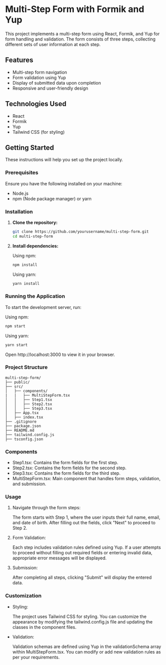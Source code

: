 # Multi-Step Form with Formik and Yup

This project implements a multi-step form using React, Formik, and Yup for form handling and validation. The form consists of three steps, collecting different sets of user information at each step. 

## Features

- Multi-step form navigation
- Form validation using Yup
- Display of submitted data upon completion
- Responsive and user-friendly design

## Technologies Used

- React
- Formik
- Yup
- Tailwind CSS (for styling)

## Getting Started

These instructions will help you set up the project locally.

### Prerequisites

Ensure you have the following installed on your machine:

- Node.js
- npm (Node package manager) or yarn

### Installation

1. **Clone the repository:**

   ```sh
   git clone https://github.com/yourusername/multi-step-form.git
   cd multi-step-form 

2. **Install dependencies:**
   
   Using npm:
   ```sh
   npm install
   ``` 
   Using yarn:

   ```sh
   yarn install

### Running the Application
To start the development server, run:

Using npm:

```sh
npm start
```

Using yarn:

```sh
yarn start
```

Open http://localhost:3000 to view it in your browser.

### Project Structure

```arduino
multi-step-form/
├── public/
├── src/
│   ├── components/
|   |   ├── MultiStepForm.tsx
│   │   ├── Step1.tsx
│   │   ├── Step2.tsx
│   │   ├── Step3.tsx
│   ├── App.tsx
│   ├── index.tsx  
├── .gitignore
├── package.json
├── README.md
├── tailwind.config.js
├── tsconfig.json
```

### Components
- Step1.tsx: Contains the form fields for the first step.
- Step2.tsx: Contains the form fields for the second step.
- Step3.tsx: Contains the form fields for the third step.
- MultiStepForm.tsx: Main component that handles form steps, validation, and submission.

### Usage
1. Navigate through the form steps:

   The form starts with Step 1, where the user inputs their full name, email, and date of birth. After filling out the fields, click "Next" to proceed to Step 2.

2. Form Validation:

   Each step includes validation rules defined using Yup. If a user attempts to proceed without filling out required fields or entering invalid data, appropriate error messages will be displayed.

3. Submission:

   After completing all steps, clicking "Submit" will display the entered data.

### Customization
- Styling:

   The project uses Tailwind CSS for styling. You can customize the appearance by modifying the tailwind.config.js file and updating the classes in the component files.

- Validation:

   Validation schemas are defined using Yup in the validationSchema array within MultiStepForm.tsx. You can modify or add new validation rules as per your requirements.
